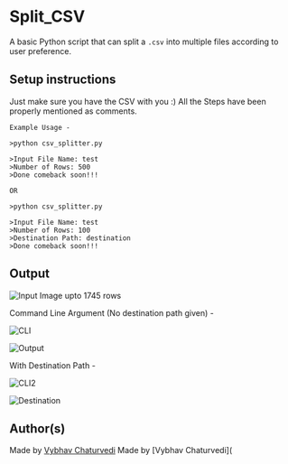 # Split_CSV

A basic Python script that can split a `.csv` into multiple files according to user preference.

## Setup instructions

Just make sure you have the CSV with you :)
All the Steps have been properly mentioned as comments.

```
Example Usage - 

>python csv_splitter.py

>Input File Name: test
>Number of Rows: 500
>Done comeback soon!!!

OR

>python csv_splitter.py

>Input File Name: test
>Number of Rows: 100
>Destination Path: destination
>Done comeback soon!!!
```

## Output

![Input Image](img/Input_File.PNG)
upto 1745 rows

Command Line Argument (No destination path given) - 

![CLI](img/CLI.PNG)

![Output]()

With Destination Path - 

![CLI2](img/cli2.PNG)

![Destination](img/destinatiion.PNG)

## Author(s)


Made by [Vybhav Chaturvedi]()
Made by [Vybhav Chaturvedi](
